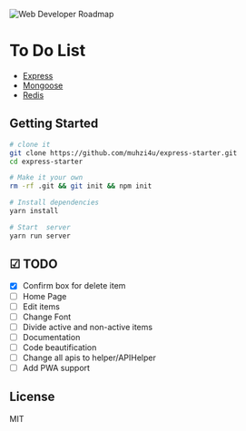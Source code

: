 ![Web Developer Roadmap](https://i.imgur.com/oxsayps.png)

# To Do List

* [Express](https://expressjs.com/)
* [Mongoose](http://mongoosejs.com/)
* [Redis](https://redis.io/)

## Getting Started

```sh
# clone it
git clone https://github.com/muhzi4u/express-starter.git
cd express-starter

# Make it your own
rm -rf .git && git init && npm init

# Install dependencies
yarn install

# Start  server
yarn run server
```

## ☑ TODO

* [x] Confirm box for delete item
* [ ] Home Page
* [ ] Edit items
* [ ] Change Font
* [ ] Divide active and non-active items
* [ ] Documentation
* [ ] Code beautification
* [ ] Change all apis to helper/APIHelper
* [ ] Add PWA support

## License

MIT
